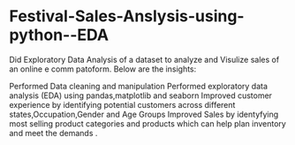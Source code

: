 # Festival-Sales-Anslysis-using-python--EDA
Did Exploratory Data Analysis of a dataset to analyze and Visulize sales of an online e comm patoform.
Below are the insights:

Performed Data cleaning and manipulation
Performed exploratory data analysis (EDA) using pandas,matplotlib and seaborn
Improved customer experience by identifying potential customers across different states,Occupation,Gender and Age Groups 
Improved Sales by identyfying most selling product categories and products which can help plan inventory and meet the demands .
